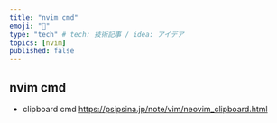 ```yaml
---
title: "nvim cmd"
emoji: "🕌"
type: "tech" # tech: 技術記事 / idea: アイデア
topics: [nvim]
published: false
---
```



## nvim cmd

- clipboard cmd <https://psipsina.jp/note/vim/neovim_clipboard.html>
